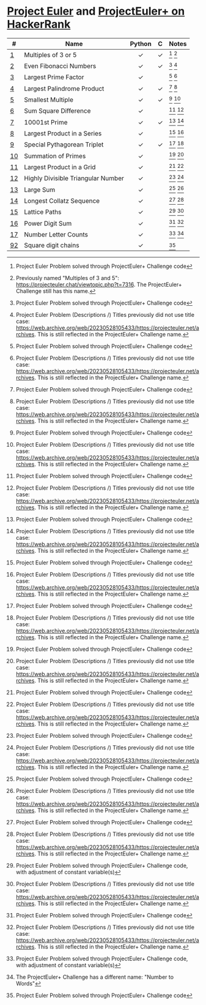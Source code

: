 [Project Euler](https://projecteuler.net) and
[ProjectEuler+ on HackerRank](https://www.hackerrank.com/contests/projecteuler)
===============================================================================

| #                                                        | Name                               | Python  |    C    | Notes     |
| -------------------------------------------------------- | ---------------------------------- | :-----: | :-----: | :-------- |
| [1](001%20-%20Multiples%20of%203%20or%205)               | Multiples of 3 or 5                | &check; | &check; | [^1] [^3] |
| [2](002%20-%20Even%20Fibonacci%20Numbers)                | Even Fibonacci Numbers             | &check; | &check; | [^1] [^4] |
| [3](003%20-%20Largest%20Prime%20Factor)                  | Largest Prime Factor               | &check; |         | [^1] [^4] |
| [4](004%20-%20Largest%20Palindrome%20Product)            | Largest Palindrome Product         | &check; | &check; | [^1] [^4] |
| [5](005%20-%20Smallest%20Multiple)                       | Smallest Multiple                  | &check; | &check; | [^1] [^4] |
| [6](006%20-%20Sum%20Square%20Difference)                 | Sum Square Difference              | &check; |         | [^1] [^4] |
| [7](007%20-%2010001st%20Prime)                           | 10001st Prime                      | &check; | &check; | [^1] [^4] |
| [8](008%20-%20Largest%20Product%20in%20a%20Series)       | Largest Product in a Series        | &check; |         | [^1] [^4] |
| [9](009%20-%20Special%20Pythagorean%20Triplet)           | Special Pythagorean Triplet        | &check; | &check; | [^1] [^4] |
| [10](010%20-%20Summation%20of%20Primes)                  | Summation of Primes                | &check; |         | [^1] [^4] |
| [11](011%20-%20Largest%20Product%20in%20a%20Grid)        | Largest Product in a Grid          | &check; |         | [^1] [^4] |
| [12](012%20-%20Highly%20Divisible%20Triangular%20Number) | Highly Divisible Triangular Number | &check; |         | [^1] [^4] |
| [13](013%20-%20Large%20Sum)                              | Large Sum                          | &check; |         | [^1] [^4] |
| [14](014%20-%20Longest%20Collatz%20Sequence)             | Longest Collatz Sequence           | &check; |         | [^1] [^4] |
| [15](015%20-%20Lattice%20Paths)                          | Lattice Paths                      | &check; |         | [^2] [^4] |
| [16](016%20-%20Power%20Digit%20Sum)                      | Power Digit Sum                    | &check; |         | [^1] [^4] |
| [17](017%20-%20Number%20Letter%20Counts)                 | Number Letter Counts               | &check; |         | [^2] [^5] |
| [92](092%20-%20Square%20digit%20chains)                  | Square digit chains                | &check; |         | [^1]      |

[^1]: Project Euler Problem solved through ProjectEuler+ Challenge code
[^2]: Project Euler Problem solved through ProjectEuler+ Challenge code, with adjustment of constant variable(s)
[^3]: Previously named "Multiples of 3 and 5": https://projecteuler.chat/viewtopic.php?t=7316.
      The ProjectEuler+ Challenge still has this name.
[^4]: Project Euler Problem (Descriptions /) Titles previously did not use title case:
      https://web.archive.org/web/20230528105433/https://projecteuler.net/archives.
      This is still reflected in the ProjectEuler+ Challenge name.
[^5]: The ProjectEuler+ Challenge has a different name: "Number to Words"
